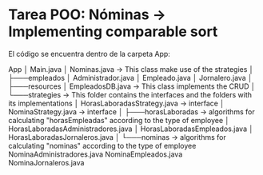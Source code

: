 # Tarea POO: Nóminas -> Implementing comparable sort

El código se encuentra dentro de la carpeta App:

App
│   Main.java
│   Nominas.java  -> This class make use of the strategies
│
├───empleados 
│       Administrador.java
│       Empleado.java
│       Jornalero.java
│
├───resources
│       EmpleadosDB.java  -> This class implements the CRUD
│
└───strategies  -> This folder contains the interfaces and the folders with its implementations
    │   HorasLaboradasStrategy.java  -> interface
    │   NominaStrategy.java  -> interface
    │
    ├───horasLaboradas  -> algorithms for calculating "horasEmpleadas" according to the type of employee
    │       HorasLaboradasAdministradores.java
    │       HorasLaboradasEmpleados.java
    │       HorasLaboradasJornaleros.java
    │
    └───nominas  -> algorithms for calculating "nominas" according to the type of employee
            NominaAdministradores.java
            NominaEmpleados.java
            NominaJornaleros.java
